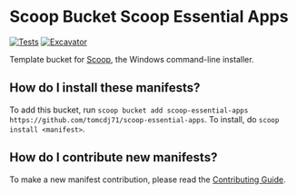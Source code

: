 # Scoop Bucket Scoop Essential Apps

[![Tests](https://github.com/tomcdj71/scoop-essential-apps/actions/workflows/ci.yml/badge.svg)](https://github.com/tomcdj71/scoop-essential-apps/actions/workflows/ci.yml) [![Excavator](https://github.com/tomcdj71/scoop-essential-apps/actions/workflows/excavator.yml/badge.svg)](https://github.com/tomcdj71/scoop-essential-apps/actions/workflows/excavator.yml)

Template bucket for [Scoop](https://scoop.sh), the Windows command-line installer.

How do I install these manifests?
---------------------------------

To add this bucket, run `scoop bucket add scoop-essential-apps https://github.com/tomcdj71/scoop-essential-apps`. To install, do `scoop install <manifest>`.

How do I contribute new manifests?
----------------------------------

To make a new manifest contribution, please read the [Contributing Guide](https://github.com/ScoopInstaller/.github/blob/main/.github/CONTRIBUTING.md).

